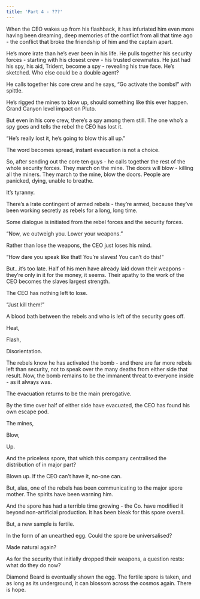 ```yaml
---
title: 'Part 4 - ???'
---
```


When the CEO wakes up from his flashback, it has infuriated him even more having been dreaming, deep memories of the conflict from all that time ago - the conflict that broke the friendship of him and the captain apart.

He’s more irate than he’s ever been in his life. He pulls together his security forces - starting with his closest crew - his trusted crewmates. He just had his spy, his aid, Trident, become a spy - revealing his true face. He’s sketched. Who else could be a double agent?

He calls together his core crew and he says, “Go activate the bombs!” with spittle.

He’s rigged the mines to blow up, should something like this ever happen. Grand Canyon level impact on Pluto.

But even in his core crew, there’s a spy among them still. The one who’s a spy goes and tells the rebel the CEO has lost it. 

“He’s really lost it, he’s going to blow this all up.”

The word becomes spread, instant evacuation is not a choice.

So, after sending out the core ten guys - he calls together the rest of the whole security forces. They march on the mine. The doors will blow - killing all the miners. They march to the mine, blow the doors. People are panicked, dying, unable to breathe.

It’s tyranny.

There’s a lrate contingent of armed rebels - they’re armed, because they’ve been working secretly as rebels for a long, long time.

Some dialogue is initiated from the rebel forces and the security forces.

“Now, we outweigh you. Lower your weapons.”

Rather than lose the weapons, the CEO just loses his mind.

“How dare you speak like that! You’re slaves! You can’t do this!”

But...it’s too late. Half of his men have already laid down their weapons - they’re only in it for the money, it seems. Their apathy to the work of the CEO becomes the slaves largest strength.

The CEO has nothing left to lose.

“Just kill them!”

A blood bath between the rebels and who is left of the security goes off.

Heat,

Flash,

Disorientation.

The rebels know he has activated the bomb - and there are far more rebels left than security, not to speak over the many deaths from either side that result. Now, the bomb remains to be the immanent threat to everyone inside - as it always was.

The evacuation returns to be the main prerogative.

By the time over half of either side have evacuated, the CEO has found his own escape pod.

The mines,

Blow,

Up.

And the priceless spore, that which this company centralised the distribution of in major part?

Blown up. If the CEO can’t have it, no-one can.

But, alas, one of the rebels has been communicating to the major spore mother. The spirits have been warning him.

And the spore has had a terrible time growing - the Co. have modified it beyond non-artificial production. It has been bleak for this spore overall.

But, a new sample is fertile. 

In the form of an unearthed egg. Could the spore be universalised?

Made natural again?

As for the security that initially dropped their weapons, a question rests: what do they do now?

Diamond Beard is eventually shown the egg. The fertile spore is taken, and as long as its underground, it can blossom across the cosmos again. There is hope.